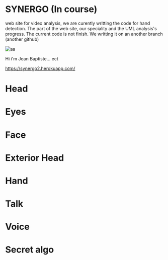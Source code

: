 # SYNERGO (In course)

web site for video analysis, we are curently writting the code for hand detection. The part of the web site, our speciality and the UML analysis's progress. The current code is not finish. We writting it on an another branch (another github)


![aa](https://user-images.githubusercontent.com/54853371/71028191-20fd8b00-210d-11ea-90fd-2ef5c299e2af.png)

Hi i'm Jean Baptiste... ect




https://synergo2.herokuapp.com/

<h1>Head</h1>

<h1>Eyes</h1>

<h1>Face</h1>

<h1>Exterior Head</h1>

<h1>Hand</h1>

<h1>Talk</h1>

<h1>Voice</h1>

<h1>Secret algo</h1>
